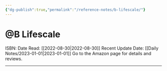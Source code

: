 ```yaml
---
{"dg-publish":true,"permalink":"/reference-notes/b-lifescale/"}
---
```



# @B Lifescale
ISBN: 
Date Read: [[2022-08-30\|2022-08-30]]
Recent Update Date: [[Daily Notes/2023-01-01\|2023-01-01]]
Go to the Amazon page for details and reviews.

---


